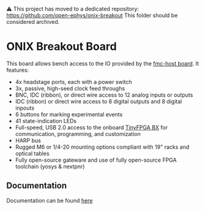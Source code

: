 :warning: This project has moved to a dedicated repository: https://github.com/open-ephys/onix-breakout
This folder should be considered archived.

# ONIX Breakout Board
This board allows bench access to the IO provided by the
[fmc-host board](../fmc-host/README.md). It features:

- 4x headstage ports, each with a power switch
- 3x, passive, high-seed clock feed throughs
- BNC, IDC (ribbon), or direct wire access to 12 analog inputs or outputs
- IDC (ribbon) or direct wire access to 8 digital outputs and 8 digital inpouts
- 6 buttons for marking experimental events
- 41 state-indication LEDs
- Full-speed, USB 2.0 access to the onboard [TinyFPGA
  BX](https://www.crowdsupply.com/tinyfpga/tinyfpga-bx) for communication,
  programming, and customization 
- HARP bus
- Rugged M6 or 1/4-20 mounting options compliant with 19" racks and optical
  tables
- Fully open-source gateware and use of fully open-source FPGA toolchain (yosys
  & nextpnr)

## Documentation
Documentation can be found
[here](https://open-ephys.github.io/onix-docs/Hardware%20Guide/Breakout%20Boards/breakout_1r4.html)
